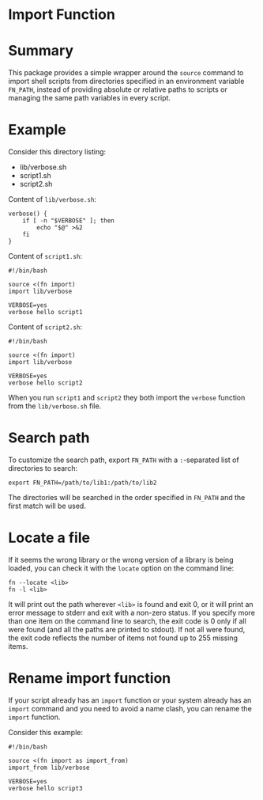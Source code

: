 Import Function
===============

# Summary

This package provides a simple wrapper around the `source` command to import
shell scripts from directories specified in an environment variable `FN_PATH`,
instead of providing absolute or relative paths to scripts or managing the
same path variables in every script. 


# Example 

Consider this directory listing:

* lib/verbose.sh
* script1.sh
* script2.sh

Content of `lib/verbose.sh`:

```
verbose() {
    if [ -n "$VERBOSE" ]; then
        echo "$@" >&2
    fi
}
```

Content of `script1.sh`:

```
#!/bin/bash

source <(fn import)
import lib/verbose

VERBOSE=yes
verbose hello script1
```

Content of `script2.sh`:

```
#!/bin/bash

source <(fn import)
import lib/verbose

VERBOSE=yes
verbose hello script2
```

When you run `script1` and `script2` they both import the `verbose` function
from the `lib/verbose.sh` file.

# Search path

To customize the search path, export `FN_PATH` with a `:`-separated list of 
directories to search:

```
export FN_PATH=/path/to/lib1:/path/to/lib2
```

The directories will be searched in the order specified in `FN_PATH` and the
first match will be used.

# Locate a file

If it seems the wrong library or the wrong version of a library is being loaded,
you can check it with the `locate` option on the command line:

```
fn --locate <lib>
fn -l <lib>
```

It will print out the path wherever `<lib>` is found and exit 0, or it will print
an error message to stderr and exit with a non-zero status. If you specify more than
one item on the command line to search, the exit code is 0 only if all were found
(and all the paths are printed to stdout). If not all were found, the exit code
reflects the number of items not found up to 255 missing items.

# Rename import function

If your script already has an `import` function or your system already has an `import`
command and you need to avoid a name clash, you can rename the `import` function.

Consider this example:

```
#!/bin/bash

source <(fn import as import_from)
import_from lib/verbose

VERBOSE=yes
verbose hello script3
```

